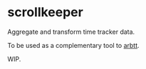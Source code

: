 # scrollkeeper

Aggregate and transform time tracker data.

To be used as a complementary tool to [arbtt](http://arbtt.nomeata.de/#what).

WIP.